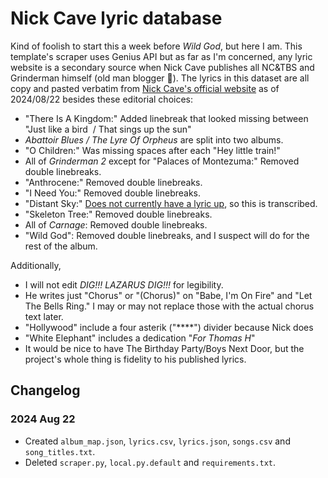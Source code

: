 # Nick Cave lyric database

Kind of foolish to start this a week before *Wild God*, but here I am. This template's scraper uses Genius API but as far as I'm concerned, any lyric website is a secondary source when Nick Cave publishes all NC&TBS and Grinderman himself (old man blogger 🖤). The lyrics in this dataset are all copy and pasted verbatim from [Nick Cave's official website](https://www.nickcave.com/lyrics/) as of 2024/08/22 besides these editorial choices:

- "There Is A Kingdom:" Added linebreak that looked missing between "Just like a bird  / That sings up the sun"
- *Abattoir Blues / The Lyre Of Orpheus* are split into two albums.
- "O Children:" Was missing spaces after each "Hey little train!"
- All of *Grinderman 2* except for "Palaces of Montezuma:" Removed double linebreaks.
- "Anthrocene:" Removed double linebreaks.
- "I Need You:" Removed double linebreaks.
- "Distant Sky:" [Does not currently have a lyric up](https://www.nickcave.com/lyric/distant-sky/), so this is transcribed.
- "Skeleton Tree:" Removed double linebreaks.
- All of *Carnage*: Removed double linebreaks.
- "Wild God": Removed double linebreaks, and I suspect will do for the rest of the album.

Additionally,

- I will not edit *DIG!!! LAZARUS DIG!!!* for legibility.
- He writes just "Chorus" or "(Chorus)" on "Babe, I'm On Fire" and "Let The Bells Ring." I may or may not replace those with the actual chorus text later.
- "Hollywood" include a four asterik ("****") divider because Nick does
- "White Elephant" includes a dedication "*For Thomas H*"
- It would be nice to have The Birthday Party/Boys Next Door, but the project's whole thing is fidelity to his published lyrics.

## Changelog

### 2024 Aug 22
- Created `album_map.json`, `lyrics.csv`, `lyrics.json`, `songs.csv` and `song_titles.txt`.
- Deleted `scraper.py`, `local.py.default` and `requirements.txt`.

